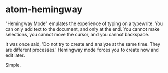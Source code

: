 # atom-hemingway

"Hemingway Mode" emulates the experience of typing on a typewrite. You can only add text to the document, and only at the end. You cannot make selections, you cannot move the cursor, and you cannot backspace.

It was once said, 'Do not try to create and analyze at the same time. They are different processes.' Hemingway mode forces you to create now and edit later.

Simple.
